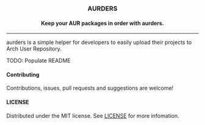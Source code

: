 <div align="center">
  <h3 align="center">AURDERS</h3>

  <h4 align="center">
        Keep your AUR packages in order with aurders.
  </h4>
</div>

___

aurders is a simple helper for developers to easily upload their projects to
Arch User Repository.


TODO: Populate README


#### Contributing
Contributions, issues, pull requests and suggestions are welcome!

#### LICENSE
Distributed under the MIT license. See [LICENSE](./LICENSE) for more infomation.
